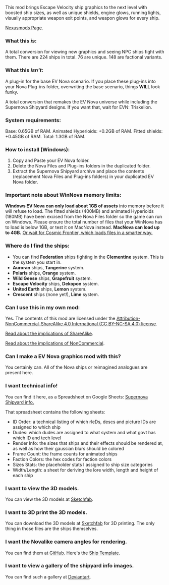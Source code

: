 This mod brings Escape Velocity ship graphics to the next level with boosted ship sizes, as well as unique shields, engine glows, running lights, visually appropriate weapon exit points, and weapon glows for every ship.

[Nexusmods Page](https://www.nexusmods.com/escapevelocitynova/mods/5). 

### What this _is_:

A total conversion for viewing new graphics and seeing NPC ships fight with them. There are 224 ships in total. 76 are unique. 148 are factional variants.

### What this _isn't_:

A plug-in for the base EV Nova scenario. If you place these plug-ins into your Nova Plug-ins folder, overwriting the base scenario, things **WILL** look funky.

A total conversion that remakes the EV Nova universe while including the Supernova Shipyard designs. If you want that, wait for EVN: Triskelion.

### System requirements:

Base: 0.65GB of RAM.
Animated Hyperioids: +0.2GB of RAM.
Fitted shields: +0.45GB of RAM.
Total: 1.3GB of RAM.

### How to install (Windows): 

1) Copy and Paste your EV Nova folder.
1) Delete the Nova Files and Plug-ins folders in the duplicated folder.
1) Extract the Supernova Shipyard archive and place the contents (replacement Nova Files and Plug-ins folders) in your duplicated EV Nova folder.

### Important note about WinNova memory limits:

**Windows EV Nova can only load about 1GB of assets** into memory before it will refuse to load. The fitted shields (400MB) and animated Hyperioids (180MB) have been excised from the Nova Files folder so the game can run on Windows. Please ensure the total number of files that your WinNova has to load is below 1GB, or test it on MacNova instead. **MacNova can load up to 4GB.** [Or wait for Cosmic Frontier, which loads files in a smarter way.](https://www.kickstarter.com/projects/cosmicfrontier/cosmic-frontier-override)

### Where do I find the ships:

* You can find **Federation** ships fighting in the **Clementine** system. This is the system you start in.
* **Auroran** ships, **Tangerine** system.
* **Polaris** ships, **Orange** system.
* **Wild Geese** ships, **Grapefruit** system.
* **Escape Velocity** ships, **Dekopon** system.
* **United Earth** ships, **Lemon** system.
* **Crescent** ships (none yet!), **Lime** system.

### Can I use this in my own mod:

Yes. The contents of this mod are licensed under the [Attribution-NonCommercial-ShareAlike 4.0 International (CC BY-NC-SA 4.0) license](https://creativecommons.org/licenses/by-nc-sa/4.0/). 

[Read about the implications of ShareAlike](https://wiki.creativecommons.org/wiki/ShareAlike_interpretation). 

[Read about the implications of NonCommercial](https://wiki.creativecommons.org/wiki/NonCommercial_interpretation).

### Can I make a EV Nova graphics mod with this?

You certainly can. All of the Nova ships or reimagined analogues are present here.

### I want technical info!

You can find it here, as a Spreadsheet on Google Sheets: [Supernova Shipyard info.](https://docs.google.com/spreadsheets/d/11uJtZSP5wY4b6OLVUfjmHOF7JlvfjJez6DbdDmBfz-U/)

That spreadsheet contains the following sheets:

* ID Order: a technical listing of which rleDs, descs and picture IDs are assigned to which ship
* Dudes: which dudes are assigned to what system and what govt has which ID and tech level
* Render Info: the sizes that ships and their effects should be rendered at, as well as how their gaussian blurs should be colored
* Frame Count: the frame counts for animated ships
* Faction Colors: the hex codes for faction colors
* Sizes Stats: the placeholder stats I assigned to ship size categories
* Width/Length: a sheet for deriving the lore width, length and height of each ship

### I want to view the 3D models.
You can view the 3D models at [Sketchfab](https://sketchfab.com/NebulaTank/collections).

### I want to 3D print the 3D models.
You can download the 3D models at [Sketchfab](https://sketchfab.com/NebulaTank/collections) for 3D printing. The only thing in those files are the ships themselves.

### I want the Novalike camera angles for rendering.
You can find them at [GitHub](https://github.com/NebulaTank/Supernova-Shipyard-Source). Here's the [Ship Template](https://github.com/NebulaTank/Supernova-Shipyard-Source/blob/main/Blends-%20Ships/Ship%20Template.blend).

### I want to view a gallery of the shipyard info images.

You can find such a gallery at [Deviantart](https://www.deviantart.com/nebulatank/gallery/75126808/spaceship-showcases).

